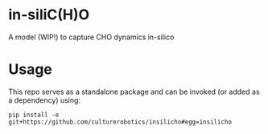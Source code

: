 # in-siliC(H)O
A model (WIP!) to capture CHO dynamics in-silico

# Usage
This repo serves as a standalone package and can be invoked (or added as a dependency) using:

`pip install -e git+https://github.com/culturerobotics/insilicho#egg=insilicho`
